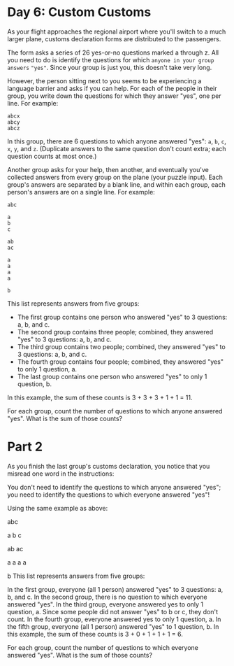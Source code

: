 # Day 6: Custom Customs

As your flight approaches the regional airport where you'll switch to a much larger plane, customs declaration forms are distributed to the passengers.

The form asks a series of 26 yes-or-no questions marked a through z. All you need to do is identify the questions for which `anyone in your group answers` `"yes"`. Since your group is just you, this doesn't take very long.

However, the person sitting next to you seems to be experiencing a language barrier and asks if you can help. For each of the people in their group, you write down the questions for which they answer "yes", one per line. For example:

```
abcx
abcy
abcz
```

In this group, there are 6 questions to which anyone answered "yes": `a`, `b`, `c`, `x`, `y`, and `z`. (Duplicate answers to the same question don't count extra; each question counts at most once.)

Another group asks for your help, then another, and eventually you've collected answers from every group on the plane (your puzzle input). Each group's answers are separated by a blank line, and within each group, each person's answers are on a single line. For example:

```
abc

a
b
c

ab
ac

a
a
a
a

b
```

This list represents answers from five groups:

- The first group contains one person who answered "yes" to 3 questions: a, b, and c.
- The second group contains three people; combined, they answered "yes" to 3 questions: a, b, and c.
- The third group contains two people; combined, they answered "yes" to 3 questions: a, b, and c.
- The fourth group contains four people; combined, they answered "yes" to only 1 question, a.
- The last group contains one person who answered "yes" to only 1 question, b.

In this example, the sum of these counts is 3 + 3 + 3 + 1 + 1 = 11.

For each group, count the number of questions to which anyone answered "yes". What is the sum of those counts?

# Part 2

As you finish the last group's customs declaration, you notice that you misread one word in the instructions:

You don't need to identify the questions to which anyone answered "yes"; you need to identify the questions to which everyone answered "yes"!

Using the same example as above:

abc

a
b
c

ab
ac

a
a
a
a

b
This list represents answers from five groups:

In the first group, everyone (all 1 person) answered "yes" to 3 questions: a, b, and c.
In the second group, there is no question to which everyone answered "yes".
In the third group, everyone answered yes to only 1 question, a. Since some people did not answer "yes" to b or c, they don't count.
In the fourth group, everyone answered yes to only 1 question, a.
In the fifth group, everyone (all 1 person) answered "yes" to 1 question, b.
In this example, the sum of these counts is 3 + 0 + 1 + 1 + 1 = 6.

For each group, count the number of questions to which everyone answered "yes". What is the sum of those counts?